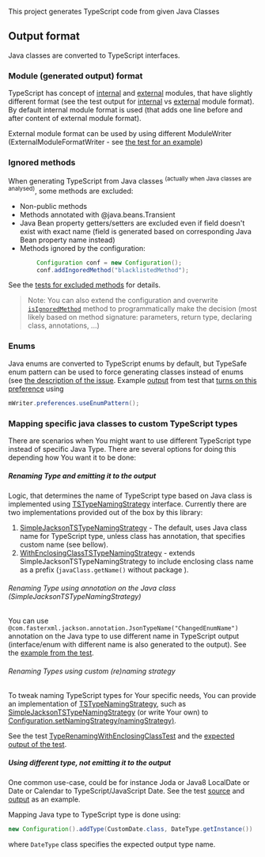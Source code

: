 This project generates TypeScript code from given Java Classes

## Output format
Java classes are converted to TypeScript interfaces.


### Module (generated output) format
TypeScript has concept of [internal](http://www.typescriptlang.org/Handbook#modules) and [external](http://www.typescriptlang.org/Handbook#modules-going-external) modules, that have slightly different format (see the test output for [internal](https://github.com/raphaeljolivet/java2typescript/blob/master/java2typescript-jackson/src/test/resources/java2typescript/jackson/module/DefinitionGeneratorTest.internalModuleFormat.d.ts) vs [external](https://github.com/raphaeljolivet/java2typescript/blob/master/java2typescript-jackson/src/test/resources/java2typescript/jackson/module/DefinitionGeneratorTest.externalModuleFormat.d.ts) module format). By default internal module format is used (that adds one line before and after content of external module format).

External module format can be used by using different ModuleWriter (ExternalModuleFormatWriter - see [the test for an example](https://github.com/raphaeljolivet/java2typescript/blob/master/java2typescript-jackson/src/test/java/java2typescript/jackson/module/DefinitionGeneratorTest.java#L85-L97))


### Ignored methods
When generating TypeScript from Java classes <sup>(actually when Java classes are analysed)</sup>, some methods are excluded:
* Non-public methods
* Methods annotated with @java.beans.Transient
* Java Bean property getters/setters are excluded even if field doesn't exist with exact name (field is generated based on corresponding Java Bean property name instead)
* Methods ignored by the configuration:

```Java
		Configuration conf = new Configuration();
		conf.addIngoredMethod("blacklistedMethod");
```

See the [tests for excluded methods](https://github.com/raphaeljolivet/java2typescript/blob/master/java2typescript-jackson/src/test/java/java2typescript/jackson/module/ExcludedMethodsTest.java#L33-L65) for details.

> Note: You can also extend the configuration and overwrite [`isIgnoredMethod`](https://github.com/raphaeljolivet/java2typescript/blob/master/java2typescript-jackson/src/main/java/java2typescript/jackson/module/Configuration.java#L44-L49) method to programmatically make the decision (most likely based on method signature: parameters, return type, declaring class, annotations, ...)


### Enums
Java enums are converted to TypeScript enums by default,
but TypeSafe enum pattern can be used to force generating classes instead of enums (see [the description of the issue](https://github.com/raphaeljolivet/java2typescript/issues/13).
Example [output](https://github.com/raphaeljolivet/java2typescript/blob/master/java2typescript-jackson/src/test/resources/java2typescript/jackson/module/WriterPreferencesTest.enumToEnumPattern.d.ts) from test that [turns on this preference](https://github.com/raphaeljolivet/java2typescript/blob/master/java2typescript-jackson/src/test/java/java2typescript/jackson/module/WriterPreferencesTest.java#L44) using

```Java
mWriter.preferences.useEnumPattern();
```

### Mapping specific java classes to custom TypeScript types
There are scenarios when You might want to use different TypeScript type instead of specific Java Type. There are several options for doing this depending how You want it to be done:

##### Renaming Type and emitting it to the output
Logic, that determines the name of TypeScript type based on Java class is implemented using [TSTypeNamingStrategy](src/main/java/java2typescript/jackson/module/conf/typename/TSTypeNamingStrategy.java) interface. Currently there are two implementations provided out of the box by this library:
1. [SimpleJacksonTSTypeNamingStrategy](src/main/java/java2typescript/jackson/module/conf/typename/SimpleJacksonTSTypeNamingStrategy.java) - The default, uses Java class name for TypeScript type, unless class has annotation, that specifies custom name (see bellow).
1. [WithEnclosingClassTSTypeNamingStrategy](jackson/module/conf/typename/WithEnclosingClassTSTypeNamingStrategy.java) - extends SimpleJacksonTSTypeNamingStrategy to include enclosing class name as a prefix (`javaClass.getName()` without package ).

###### Renaming Type using annotation on the Java class (SimpleJacksonTSTypeNamingStrategy)
You can use `@com.fasterxml.jackson.annotation.JsonTypeName("ChangedEnumName")` annotation on the Java type to use different name in TypeScript output (interface/enum with different name is also generated to the output).
See the [example from the test](src/test/java/java2typescript/jackson/module/DefinitionGeneratorTest.java#L37).

###### Renaming Types using custom (re)naming strategy
To tweak naming TypeScript types for Your specific needs, You can provide an implementation of [TSTypeNamingStrategy](src/main/java/java2typescript/jackson/module/conf/typename/TSTypeNamingStrategy.java), such as [SimpleJacksonTSTypeNamingStrategy](src/main/java/java2typescript/jackson/module/conf/typename/SimpleJacksonTSTypeNamingStrategy.java) (or write Your own) to [Configuration.setNamingStrategy(namingStrategy)](src/main/java/java2typescript/jackson/module/Configuration.java#L61).

See the test [TypeRenamingWithEnclosingClassTest](src/test/java/java2typescript/jackson/module/TypeRenamingWithEnclosingClassTest.java#L34) and the [expected output of the test](src/test/resources/java2typescript/jackson/module/TypeRenamingWithEnclosingClassTest.twoClassesWithSameName.d.ts#L1).


##### Using different type, not emitting it to the output
One common use-case, could be for instance Joda or Java8 LocalDate or Date or Calendar to TypeScript/JavaScript Date.
See the test [source](https://github.com/raphaeljolivet/java2typescript/blob/master/java2typescript-jackson/src/test/java/java2typescript/jackson/module/CustomTypeDefinitionGeneratorTest.java#L57) and [output](https://github.com/raphaeljolivet/java2typescript/blob/master/java2typescript-jackson/src/test/resources/java2typescript/jackson/module/CustomTypeDefinitionGeneratorTest.classWithCustomTypeFields.d.ts) as an example.

Mapping Java type to TypeScript type is done using:

```Java
new Configuration().addType(CustomDate.class, DateType.getInstance())
```

where `DateType` class specifies the expected output type name.


